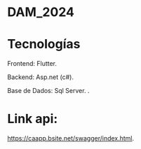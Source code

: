 # DAM_2024

# Tecnologías
Frontend:
Flutter.

Backend:
Asp.net (c#).

Base de Dados:
Sql Server.
.
# Link api: 
 https://caapp.bsite.net/swagger/index.html.
